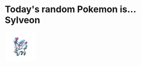 # Today's random Pokemon is... Sylveon

![Sylveon shiny sprite](https://raw.githubusercontent.com/PokeAPI/sprites/master/sprites/pokemon/shiny/700.png)